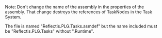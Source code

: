 Note: Don't change the name of the assembly in the properties of the assembly. That change destroys the references of TaskNodes in the Task System.

The file is named "Reflectis.PLG.Tasks.asmdef" but the name included must be "Reflectis.PLG.Tasks" without ".Runtime".
